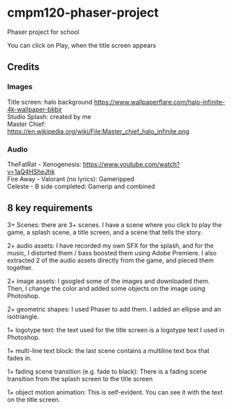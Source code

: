 # cmpm120-phaser-project
Phaser project for school

You can click on Play, when the title screen appears

## Credits

### Images
Title screen: halo background https://www.wallpaperflare.com/halo-infinite-4k-wallpaper-bkbjr \
Studio Splash: created by me \
Master Chief: https://en.wikipedia.org/wiki/File:Master_chief_halo_infinite.png

### Audio
TheFatRat - Xenogenesis: https://www.youtube.com/watch?v=1aQ4HSheJhk \
Fire Away - Valorant (no lyrics): Gameripped \
Celeste - B side completed: Gamerip and combined

## 8 key requirements

3+ Scenes: there are 3+ scenes. I have a scene where you click to play the game, a splash scene, a title screen, and a scene that tells the story.

2+ audio assets: I have recorded my own SFX for the splash, and for the music, I distorted them / bass boosted them using Adobe Premiere. I also extracted 2 of the audio assets directly from the game, and pieced them together.

2+ image assets: I googled some of the images and downloaded them. Then, I change the color and added some objects on the image using Photoshop.

2+ geometric shapes: I used Phaser to add them. I added an ellipse and an isotriangle.

1+ logotype text: the text used for the title screen is a logotype text I used in Photoshop.

1+ multi-line text block: the last scene contains a multiline text box that fades in.

1+ fading scene transition (e.g. fade to black): There is a fading scene transition from the splash screen to the title screen

1+ object motion animation: This is self-evident. You can see it with the text on the title screen.